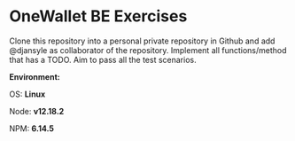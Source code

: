 # OneWallet BE Exercises

Clone this repository into a personal private repository in Github and add @djansyle as collaborator of the repository. Implement all functions/method that has a TODO.
Aim to pass all the test scenarios.



**Environment:**

OS: **Linux**

Node: **v12.18.2**

NPM: **6.14.5**

